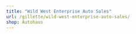 ```yaml
---
title: "Wild West Enterprise Auto Sales"
url: /gillette/wild-west-enterprise-auto-sales/
shop: Autohaus
---
```

